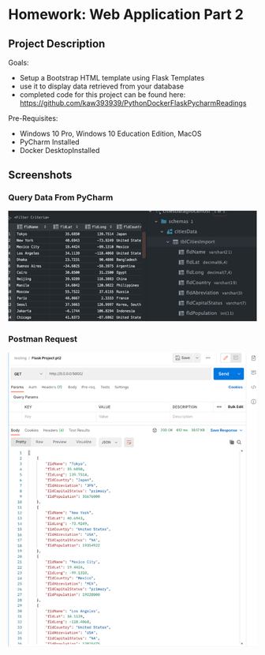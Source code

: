 # Homework: Web Application Part 2
## Project Description

Goals:
* Setup a Bootstrap HTML template using Flask Templates 
* use it to display data retrieved from your database
* completed code for this project can be found here: https://github.com/kaw393939/PythonDockerFlaskPycharmReadings 

Pre-Requisites:
* Windows 10 Pro, Windows 10 Education Edition, MacOS
* PyCharm Installed
* Docker DesktopInstalled

## Screenshots

### Query Data From PyCharm
![Alt text](/screenshots/Screen%20Shot%202021-04-18%20at%209.04.11%20PM.png )
### Postman Request
![Alt text](/screenshots/Screen%20Shot%202021-04-18%20at%208.54.13%20PM.png )

